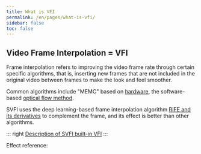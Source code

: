 ```yaml
---
title: What is VFI
permalink: /en/pages/what-is-vfi/
sidebar: false
toc: false
---
```


## Video Frame Interpolation = VFI

Frame interpolation refers to improving the video frame rate through certain specific algorithms, that is, inserting new frames that are not included in the original video between frames to make the look and feel smoother.

Common algorithms include "MEMC" based on [hardware](https://en.wikipedia.org/wiki/Motion_compensation), the software-based [optical flow method](https://en.wikipedia.org/wiki/Optical_flow).

SVFI uses the deep learning-based frame interpolation algorithm [RIFE and its derivatives](https://github.com/megvii-research/ECCV2022-RIFE) to complement the frame, and its effect is better than other algorithms.

::: right
[Description of SVFI built-in VFI](/en/pages/advanced-settings/#vfi-model)
:::


Effect reference:

<cardList :items="[
{
img: '/img/bilibili/yuan.jpg',
name: 'Genshin Impact',
desc: 'Drama CM short film, 8K 60fps',
link: 'https://www.bilibili.com/video/BV1FS4y1C7RD',
author: 'SVFI Vision ',
avatar: '/img/svfi.ico'
},
{
img: '/img/bilibili/umaron.jpg',
name: 'Umaron',
desc: 'Season 2 NCOP 8K 60fps',
link: 'https://www.bilibili.com/video/BV1QY411b7e4',
author: 'SVFI Vision',
avatar: '/img/svfi.ico',
},
{
img: '/img/bilibili/emilia.jpg',
name: 'Re Zero-Starting Life in Another World',
desc: 'Season 2 NCED Believe in you',
link: 'https://www.bilibili.com/video/BV1kF411p7FB',
author: 'SVFI Vision',
avatar: '/img/svfi.ico'
}
]"/>
